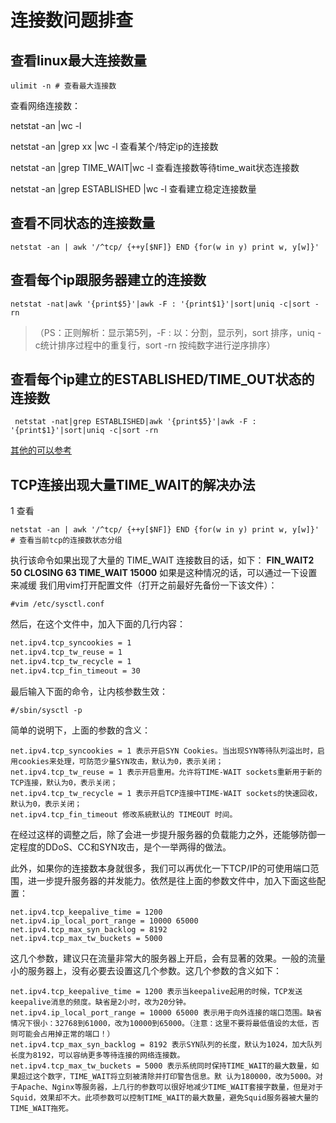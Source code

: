 # 连接数问题排查



## 查看linux最大连接数量

```shell
ulimit -n # 查看最大连接数

```

查看网络连接数：

netstat -an |wc -l

netstat -an |grep xx |wc -l        查看某个/特定ip的连接数

netstat -an |grep TIME_WAIT|wc -l    查看连接数等待time_wait状态连接数

netstat -an |grep ESTABLISHED |wc -l    查看建立稳定连接数量



## 查看不同状态的连接数量

```shell
netstat -an | awk '/^tcp/ {++y[$NF]} END {for(w in y) print w, y[w]}'
```

## 查看每个ip跟服务器建立的连接数

```shell
netstat -nat|awk '{print$5}'|awk -F : '{print$1}'|sort|uniq -c|sort -rn
```

> （PS：正则解析：显示第5列，-F : 以：分割，显示列，sort 排序，uniq -c统计排序过程中的重复行，sort -rn 按纯数字进行逆序排序）

## 查看每个ip建立的ESTABLISHED/TIME_OUT状态的连接数

```shell
 netstat -nat|grep ESTABLISHED|awk '{print$5}'|awk -F : '{print$1}'|sort|uniq -c|sort -rn
```



[其他的可以参考](https://blog.csdn.net/bluetjs/article/details/80965967)

## TCP连接出现大量TIME_WAIT的解决办法

1 查看

```shell
netstat -an | awk '/^tcp/ {++y[$NF]} END {for(w in y) print w, y[w]}' # 查看当前tcp的连接数状态分组
```

执行该命令如果出现了大量的 TIME_WAIT 连接数目的话，如下：
**FIN_WAIT2 50
CLOSING 63
TIME_WAIT 15000**
如果是这种情况的话，可以通过一下设置来减缓
我们用vim打开配置文件（打开之前最好先备份一下该文件）：

```
#vim /etc/sysctl.conf
```

然后，在这个文件中，加入下面的几行内容：

```tex
net.ipv4.tcp_syncookies = 1
net.ipv4.tcp_tw_reuse = 1
net.ipv4.tcp_tw_recycle = 1
net.ipv4.tcp_fin_timeout = 30
```

最后输入下面的命令，让内核参数生效：

```shell
#/sbin/sysctl -p
```

简单的说明下，上面的参数的含义：

```shell
net.ipv4.tcp_syncookies = 1 表示开启SYN Cookies。当出现SYN等待队列溢出时，启用cookies来处理，可防范少量SYN攻击，默认为0，表示关闭；
net.ipv4.tcp_tw_reuse = 1 表示开启重用。允许将TIME-WAIT sockets重新用于新的TCP连接，默认为0，表示关闭；
net.ipv4.tcp_tw_recycle = 1 表示开启TCP连接中TIME-WAIT sockets的快速回收，默认为0，表示关闭；
net.ipv4.tcp_fin_timeout 修改系統默认的 TIMEOUT 时间。
```

在经过这样的调整之后，除了会进一步提升服务器的负载能力之外，还能够防御一定程度的DDoS、CC和SYN攻击，是个一举两得的做法。

此外，如果你的连接数本身就很多，我们可以再优化一下TCP/IP的可使用端口范围，进一步提升服务器的并发能力。依然是往上面的参数文件中，加入下面这些配置：

```shell
net.ipv4.tcp_keepalive_time = 1200
net.ipv4.ip_local_port_range = 10000 65000
net.ipv4.tcp_max_syn_backlog = 8192
net.ipv4.tcp_max_tw_buckets = 5000
```

这几个参数，建议只在流量非常大的服务器上开启，会有显著的效果。一般的流量小的服务器上，没有必要去设置这几个参数。这几个参数的含义如下：

```shell
net.ipv4.tcp_keepalive_time = 1200 表示当keepalive起用的时候，TCP发送keepalive消息的频度。缺省是2小时，改为20分钟。
net.ipv4.ip_local_port_range = 10000 65000 表示用于向外连接的端口范围。缺省情况下很小：32768到61000，改为10000到65000。（注意：这里不要将最低值设的太低，否则可能会占用掉正常的端口！）
net.ipv4.tcp_max_syn_backlog = 8192 表示SYN队列的长度，默认为1024，加大队列长度为8192，可以容纳更多等待连接的网络连接数。
net.ipv4.tcp_max_tw_buckets = 5000 表示系统同时保持TIME_WAIT的最大数量，如果超过这个数字，TIME_WAIT将立刻被清除并打印警告信息。默 认为180000，改为5000。对于Apache、Nginx等服务器，上几行的参数可以很好地减少TIME_WAIT套接字数量，但是对于 Squid，效果却不大。此项参数可以控制TIME_WAIT的最大数量，避免Squid服务器被大量的TIME_WAIT拖死。
```

